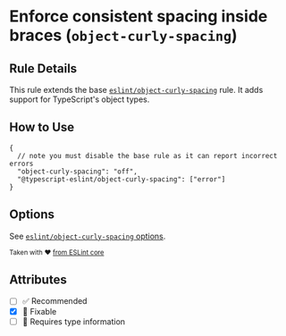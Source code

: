 # Enforce consistent spacing inside braces (`object-curly-spacing`)

## Rule Details

This rule extends the base [`eslint/object-curly-spacing`](https://eslint.org/docs/rules/object-curly-spacing) rule.
It adds support for TypeScript's object types.

## How to Use

```jsonc
{
  // note you must disable the base rule as it can report incorrect errors
  "object-curly-spacing": "off",
  "@typescript-eslint/object-curly-spacing": ["error"]
}
```

## Options

See [`eslint/object-curly-spacing` options](https://eslint.org/docs/rules/object-curly-spacing#options).

<sup>

Taken with ❤️ [from ESLint core](https://github.com/eslint/eslint/blob/main/docs/rules/object-curly-spacing.md)

</sup>

## Attributes

- [ ] ✅ Recommended
- [x] 🔧 Fixable
- [ ] 💭 Requires type information
